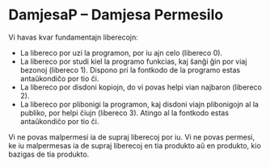 DamjesaP – Damjesa Permesilo
============================

Vi havas kvar fundamentajn liberecojn:

- La libereco por uzi la programon, por iu ajn celo (libereco 0).
- La libereco por studi kiel la programo funkcias, kaj ŝanĝi ĝin por viaj
  bezonoj (libereco 1). Dispono pri la fontkodo de la programo estas
  antaŭkondiĉo por tio ĉi.
- La libereco por disdoni kopiojn, do vi povas helpi vian najbaron (libereco 2).
- La libereco por plibonigi la programon, kaj disdoni viajn plibonigojn al la
  publiko, por helpi ĉiujn (libereco 3). Atingo al la fontkodo estas
  antaŭkondiĉo por tio ĉi.

Vi ne povas malpermesi ia de supraj liberecoj por iu. Vi ne povas permesi, ke iu
malpermesas ia de supraj liberecoj en tia produkto aŭ en produkto, kio bazigas
de tia produkto.
